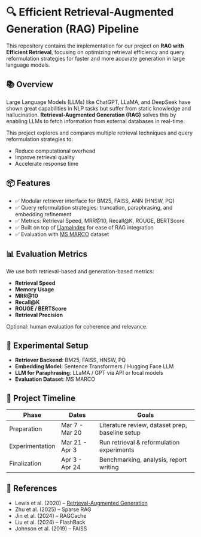 # 🔍 Efficient Retrieval-Augmented Generation (RAG) Pipeline

This repository contains the implementation for our project on **RAG with Efficient Retrieval**, focusing on optimizing retrieval efficiency and query reformulation strategies for faster and more accurate generation in large language models.

## 📚 Overview

Large Language Models (LLMs) like ChatGPT, LLaMA, and DeepSeek have shown great capabilities in NLP tasks but suffer from static knowledge and hallucination. **Retrieval-Augmented Generation (RAG)** solves this by enabling LLMs to fetch information from external databases in real-time.

This project explores and compares multiple retrieval techniques and query reformulation strategies to:
- Reduce computational overhead
- Improve retrieval quality
- Accelerate response time

## 📦 Features

- ✅ Modular retriever interface for BM25, FAISS, ANN (HNSW, PQ)
- ✅ Query reformulation strategies: truncation, paraphrasing, and embedding refinement
- ✅ Metrics: Retrieval Speed, MRR@10, Recall@K, ROUGE, BERTScore
- ✅ Built on top of [LlamaIndex](https://github.com/jerryjliu/llama_index) for ease of RAG integration
- ✅ Evaluation with [MS MARCO](https://microsoft.github.io/msmarco/) dataset

## 📊 Evaluation Metrics

We use both retrieval-based and generation-based metrics:
- **Retrieval Speed**
- **Memory Usage**
- **MRR@10**
- **Recall@K**
- **ROUGE / BERTScore**
- **Retrieval Precision**

Optional: human evaluation for coherence and relevance.

## 🧪 Experimental Setup

- **Retriever Backend**: BM25, FAISS, HNSW, PQ  
- **Embedding Model**: Sentence Transformers / Hugging Face LLM  
- **LLM for Paraphrasing**: LLaMA / GPT via API or local models  
- **Evaluation Dataset**: MS MARCO

## 📅 Project Timeline

| Phase             | Dates            | Goals                                                             |
|------------------|------------------|-------------------------------------------------------------------|
| Preparation       | Mar 7 - Mar 20   | Literature review, dataset prep, baseline setup                  |
| Experimentation   | Mar 21 - Apr 3   | Run retrieval & reformulation experiments                        |
| Finalization      | Apr 3 - Apr 24   | Benchmarking, analysis, report writing                           |

## 📖 References

- Lewis et al. (2020) – [Retrieval-Augmented Generation](https://arxiv.org/abs/2005.11401)  
- Zhu et al. (2025) – Sparse RAG  
- Jin et al. (2024) – RAGCache  
- Liu et al. (2024) – FlashBack  
- Johnson et al. (2019) – FAISS

